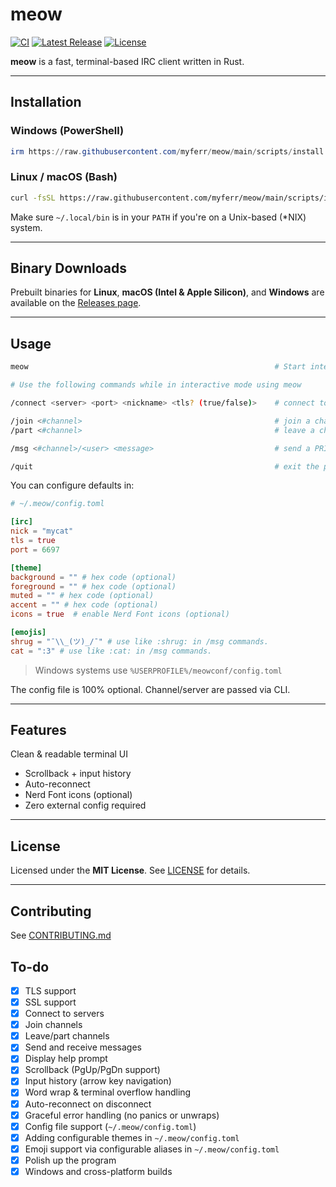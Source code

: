 # meow
[![CI](https://github.com/myferr/meow/actions/workflows/release.yml/badge.svg)](https://github.com/myferr/meow/actions/workflows/release.yml)
[![Latest Release](https://img.shields.io/github/v/release/myferr/meow?label=latest&style=flat-square)](https://github.com/myferr/meow/releases/latest)
[![License](https://img.shields.io/github/license/myferr/meow?style=flat-square)](LICENSE)

**meow** is a fast, terminal-based IRC client written in Rust.

---

## Installation

### Windows (PowerShell)

```powershell
irm https://raw.githubusercontent.com/myferr/meow/main/scripts/install.ps1 | iex
```

### Linux / macOS (Bash)

```bash
curl -fsSL https://raw.githubusercontent.com/myferr/meow/main/scripts/install.sh | bash
```

Make sure `~/.local/bin` is in your `PATH` if you're on a Unix-based (*NIX) system.

---

## Binary Downloads

Prebuilt binaries for **Linux**, **macOS (Intel & Apple Silicon)**, and **Windows** are available on the [Releases page](https://github.com/myferr/meow/releases/latest).

---

## Usage

```bash
meow                                                       # Start interactive experience

# Use the following commands while in interactive mode using meow

/connect <server> <port> <nickname> <tls? (true/false)>    # connect to a server, you can configure a default port, nick, and TLS option if you don't want to fill it out.

/join <#channel>                                           # join a channel
/part <#channel>                                           # leave a channel

/msg <#channel>/<user> <message>                           # send a PRIVMSG to a channel or user.

/quit                                                      # exit the program
```

You can configure defaults in:

```toml
# ~/.meow/config.toml

[irc]
nick = "mycat"
tls = true
port = 6697

[theme]
background = "" # hex code (optional)
foreground = "" # hex code (optional)
muted = "" # hex code (optional)
accent = "" # hex code (optional)
icons = true  # enable Nerd Font icons (optional)

[emojis]
shrug = "¯\\_(ツ)_/¯" # use like :shrug: in /msg commands.
cat = ":3" # use like :cat: in /msg commands.
```
> Windows systems use `%USERPROFILE%/meowconf/config.toml`

The config file is 100% optional. Channel/server are passed via CLI.

---

## Features

 Clean & readable terminal UI
*  Scrollback + input history
* Auto-reconnect
* Nerd Font icons (optional)
* Zero external config required

---

## License

Licensed under the **MIT License**.
See [LICENSE](LICENSE) for details.

---

## Contributing

See [CONTRIBUTING.md](CONTRIBUTING.md)

## To-do

- [x] TLS support
- [x] SSL support
- [x] Connect to servers
- [x] Join channels
- [x] Leave/part channels
- [x] Send and receive messages
- [x] Display help prompt
- [x] Scrollback (PgUp/PgDn support)
- [x] Input history (arrow key navigation)
- [x] Word wrap & terminal overflow handling
- [x] Auto-reconnect on disconnect
- [x] Graceful error handling (no panics or unwraps)
- [x] Config file support (`~/.meow/config.toml`)
- [x] Adding configurable themes in `~/.meow/config.toml`
- [x] Emoji support via configurable aliases in `~/.meow/config.toml`
- [x] Polish up the program
- [x] Windows and cross-platform builds
